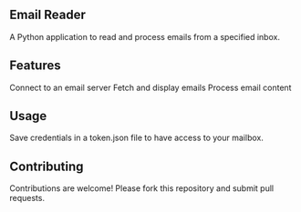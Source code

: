 ## Email Reader
A Python application to read and process emails from a specified inbox.

## Features
Connect to an email server
Fetch and display emails
Process email content

## Usage
Save credentials in a token.json file to have access to your mailbox.

## Contributing
Contributions are welcome! Please fork this repository and submit pull requests.
